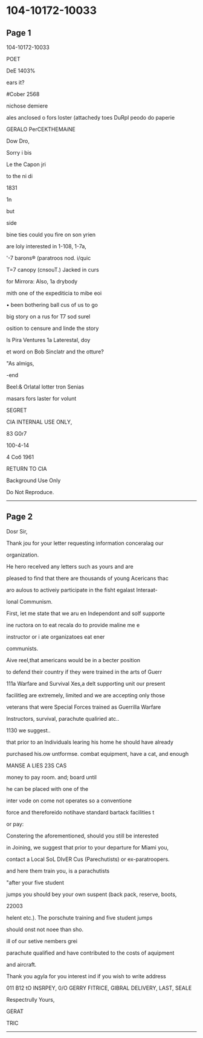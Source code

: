 # 104-10172-10033

## Page 1

104-10172-10033

POET

DeE 1403%

ears it?

#Cober 2568

nichose demiere

ales anclosed o fors loster (attachedy toes DuRpl peodo do paperie

GERALO PerCEKTHEMAiNE

Dow Dro,

Sorry i bis

Le the Capon jri

to the ni di

1831

1n

but

side

bine ties could you fire on son yrien

are loly interested in 1-108, 1-7a,

'-7 barons® (paratroos nod. i/quic

T=7 canopy (cnsouT.) Jacked in curs

for Mirrora: Also, 1a drybody

mith one of the expediticia to mibe eoi

• been bothering ball cus of us to go

big story on a rus for T7 sod surel

osition to censure and linde the story

Is Pira Ventures 1a Laterestal, doy

et word on Bob Sinclatr and the otture?

"As almigs,

-end

Beel:& Orlatal lotter tron Senias

masars fors laster for volunt

SEGRET

CIA INTERNAL USE ONLY,

83 G0r7

100-4-14

4 Соб 1961

RETURN TO CIA

Background Use Only

Do Not Reproduce.

---

## Page 2

Dosr Sir,

Thank jou for your letter requesting information conceralag our

organization.

He hero recelved any letters such as yours and are

pleased to find that there are thousands of young Acericans thac

aro aulous to activeiy participate in the fisht egalast Interaat-

lonal Communism.

First, let me state that we aru en Independont and solf supporte

ine ructora on to eat recala do to provide maline me e

instructor or i ate organizatoes eat ener

communists.

Aive reel,that americans would be in a becter position

to defend their country if they were trained in the arts of Guerr

111a Warfare and Survival Xes,a delt supporting unit our present

facilitleg are extremely, limited and we are accepting only those

veterans that were Special Forces trained as Guerrilla Warfare

Instructors, survival, parachute qualiried atc..

1130 we suggest..

that prior to an Individuals learing his home he should have already

purchased his.ow untformse. combat equipment, have a cat, and enough

MANSE A LIES 23S CAS

money to pay room. and; board until

he can be placed with one of the

inter vode on come not operates so a conventione

force and thereforeido notihave standard bartack facilities t

or pay:

Constering the aforementioned, should you still be interested

in Joining, we suggest that prior to your departure for Miami you,

contact a Local SoL DIvER Cus (Parechutists) or ex-paratroopers.

and here them train you, is a parachutists

"after your five student

jumps you should bey your own suspent (back pack, reserve, boots,

22003

helent etc.). The porschute training and five student jumps

should onst not noee than sho.

ill of our setive nembers grei

parachute qualified and have contributed to the costs of aquipment

and aircraft.

Thank you agyla for you interest ind if you wish to write address

011 B12 tO INSRPEY, 0/O GERRY FITRICE, GIBRAL DELIVERY, LAST, SEALE

Respectrully Yours,

GERAT

TRIC

---

